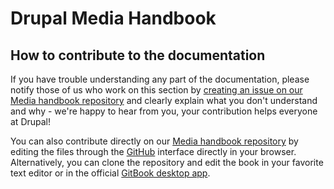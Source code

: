 # Drupal Media Handbook

## How to contribute to the documentation

If you have trouble understanding any part of the documentation, please notify those of us who work on this section by [creating an issue on our Media handbook repository](https://github.com/drupal-media/handbook/issues) and clearly explain what you don't understand and why - we're happy to hear from you, your contribution helps everyone at Drupal!

You can also contribute directly on our [Media handbook repository](https://github.com/drupal-media/handbook) by editing the files through the [GitHub](https://github.com/) interface directly in your browser. Alternatively, you can clone the repository and edit the book in your favorite text editor or in the official [GitBook desktop app](https://github.com/GitbookIO/editor).
